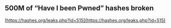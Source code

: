 ## 500M of “Have I been Pwned” hashes broken
  
  [https://hashes.org/leaks.php?id=515](https://hashes.org/leaks.php?id=515)